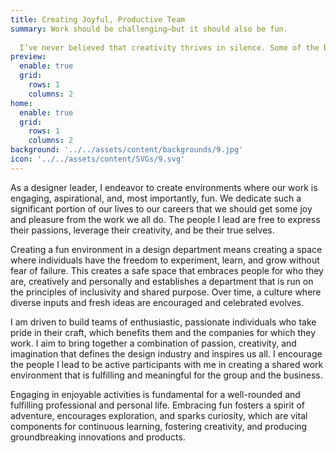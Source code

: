 ```yaml
---
title: Creating Joyful, Productive Team
summary: Work should be challenging—but it should also be fun.
  
  I’ve never believed that creativity thrives in silence. Some of the best ideas I’ve seen came from laughter, debate, or an unexpected side tangent in a team meeting. I lead with the belief that teams do their best work when they feel safe, supported, and free to try weird things. If the room feels flat, something’s off. If there’s energy, momentum follows.
preview:
  enable: true
  grid:
    rows: 1
    columns: 2
home:
  enable: true
  grid:
    rows: 1
    columns: 2
background: '../../assets/content/backgrounds/9.jpg'
icon: '../../assets/content/SVGs/9.svg'
---
```


As a designer leader, I endeavor to create environments where our work is engaging, aspirational, and, most importantly, fun. We dedicate such a significant portion of our lives to our careers that we should get some joy and pleasure from the work we all do. The people I lead are free to express their passions, leverage their creativity, and be their true selves.

Creating a fun environment in a design department means creating a space where individuals have the freedom to experiment, learn, and grow without fear of failure. This creates a safe space that embraces people for who they are, creatively and personally and establishes a department that is run on the principles of inclusivity and shared purpose. Over time, a culture where diverse inputs and fresh ideas are encouraged and celebrated evolves. 

I am driven to build teams of enthusiastic, passionate individuals who take pride in their craft, which benefits them and the companies for which they work. I aim to bring together a combination of passion, creativity, and imagination that defines the design industry and inspires us all. I encourage the people I lead to be active participants with me in creating a shared work environment that is fulfilling and meaningful for the group and the business. 

Engaging in enjoyable activities is fundamental for a well-rounded and fulfilling professional and personal life. Embracing fun fosters a spirit of adventure, encourages exploration, and sparks curiosity, which are vital components for continuous learning, fostering creativity, and producing groundbreaking innovations and products.